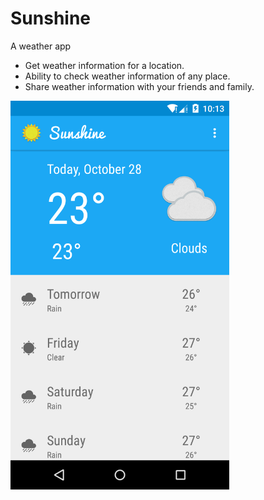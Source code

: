 # Sunshine
A weather app

- Get weather information for a location.
- Ability to check weather information of any place.
- Share weather information with your friends and family.

<img src="https://github.com/TwentySevenC/Sunshine/blob/master/device-2015-10-28-221419.png?raw=true" width="350px">

